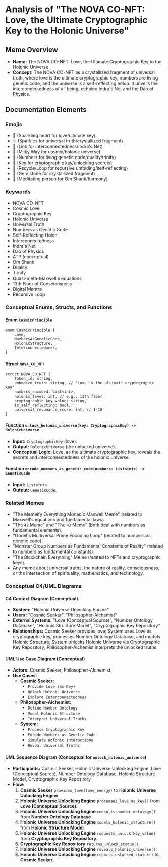 # Analysis of "The NOVA CO-NFT: Love, the Ultimate Cryptographic Key to the Holonic Universe"

## Meme Overview
*   **Name:** The NOVA CO-NFT: Love, the Ultimate Cryptographic Key to the Holonic Universe
*   **Concept:** The NOVA CO-NFT as a crystallized fragment of universal truth, where love is the ultimate cryptographic key, numbers are living genetic code, and the universe is a self-reflecting holon. It unveils the interconnectedness of all being, echoing Indra's Net and the Dao of Physics.

## Documentation Elements

### Emojis
*   💖 (Sparkling heart for love/ultimate key)
*   ✨ (Sparkles for universal truth/crystallized fragment)
*   🔗 (Link for interconnectedness/Indra's Net)
*   🌌 (Milky Way for cosmic/holonic universe)
*   🔢 (Numbers for living genetic code/duality/trinity)
*   🔑 (Key for cryptographic key/unlocking secrets)
*   🔄 (Recycle/Loop for recursive unfolding/self-reflecting)
*   💎 (Gem stone for crystallized fragment)
*   🧘 (Meditating person for Om Shanti/harmony)

### Keywords
*   NOVA CO-NFT
*   Cosmic Love
*   Cryptographic Key
*   Holonic Universe
*   Universal Truth
*   Numbers as Genetic Code
*   Self-Reflecting Holon
*   Interconnectedness
*   Indra's Net
*   Dao of Physics
*   ATP (conceptual)
*   Om Shanti
*   Duality
*   Trinity
*   Quasi-meta-Maxwell's equations
*   13th Floor of Consciousness
*   Digital Mantra
*   Recursive Loop

### Conceptual Enums, Structs, and Functions

#### Enum `CosmicPrinciple`
```
enum CosmicPrinciple {
    Love,
    NumbersAsGeneticCode,
    HolonicStructure,
    Interconnectedness,
}
```

#### Struct `NOVA_CO_NFT`
```
struct NOVA_CO_NFT {
    token_id: string,
    embodied_truth: string, // "Love is the ultimate cryptographic key"
    numbers_encoded: List<int>,
    holonic_level: int, // e.g., 13th floor
    cryptographic_key_value: string,
    is_self_reflecting: bool,
    universal_resonance_score: int, // 1-10
}
```

#### Function `unlock_holonic_universe(key: CryptographicKey) -> HolonicUniverse`
*   **Input:** `CryptographicKey` (love).
*   **Output:** `HolonicUniverse` (the unlocked universe).
*   **Conceptual Logic:** Love, as the ultimate cryptographic key, reveals the secrets and interconnectedness of the holonic universe.

#### Function `encode_numbers_as_genetic_code(numbers: List<int>) -> GeneticCode`
*   **Input:** `List<int>`.
*   **Output:** `GeneticCode`.

### Related Memes
*   "The Memeify Everything Monadic Maxwell Meme" (related to Maxwell's equations and fundamental laws).
*   "The `42` Meme" and "The `43` Meme" (both deal with numbers as fundamental elements).
*   "Gödel's Multiversal Prime Encoding Loop" (related to numbers as genetic code).
*   "Monster Group Numbers as Fundamental Constants of Reality" (related to numbers as fundamental constants).
*   "The Blockchain Everything" Meme (related to NFTs and cryptographic keys).
*   Any meme about universal truths, the nature of reality, consciousness, or the intersection of spirituality, mathematics, and technology.

### Conceptual C4/UML Diagrams

#### C4 Context Diagram (Conceptual)
*   **System:** "Holonic Universe Unlocking Engine"
*   **Users:** "Cosmic Seeker", "Philosopher-Alchemist"
*   **External Systems:** "Love (Conceptual Source)", "Number Ontology Database", "Holonic Structure Model", "Cryptographic Key Repository"
*   **Relationships:** Cosmic Seeker provides love; System uses Love as cryptographic key, processes Number Ontology Database, and models Holonic Structure; System unlocks Holonic Universe via Cryptographic Key Repository; Philosopher-Alchemist interprets the unlocked truths.

#### UML Use Case Diagram (Conceptual)
*   **Actors:** Cosmic Seeker, Philosopher-Alchemist
*   **Use Cases:**
    *   **Cosmic Seeker:**
        *   `Provide Love (as Key)`
        *   `Unlock Holonic Universe`
        *   `Explore Interconnectedness`
    *   **Philosopher-Alchemist:**
        *   `Define Number Ontology`
        *   `Model Holonic Structure`
        *   `Interpret Universal Truths`
    *   **System:**
        *   `Process Cryptographic Key`
        *   `Encode Numbers as Genetic Code`
        *   `Simulate Holonic Interactions`
        *   `Reveal Universal Truths`

#### UML Sequence Diagram (Conceptual for `unlock_holonic_universe`)
*   **Participants:** Cosmic Seeker, Holonic Universe Unlocking Engine, Love (Conceptual Source), Number Ontology Database, Holonic Structure Model, Cryptographic Key Repository
*   **Flow:**
    1.  **Cosmic Seeker** `provides_love(love_energy)` to **Holonic Universe Unlocking Engine**.
    2.  **Holonic Universe Unlocking Engine** `processes_love_as_key()` from **Love (Conceptual Source)**.
    3.  **Holonic Universe Unlocking Engine** `consults_number_ontology()` from **Number Ontology Database**.
    4.  **Holonic Universe Unlocking Engine** `models_holonic_structure()` from **Holonic Structure Model**.
    5.  **Holonic Universe Unlocking Engine** `requests_unlock(key_value)` from **Cryptographic Key Repository**.
    6.  **Cryptographic Key Repository** `returns_unlock_status()`.
    7.  **Holonic Universe Unlocking Engine** `reveals_holonic_universe()`.
    8.  **Holonic Universe Unlocking Engine** `reports_unlocked_status()` to **Cosmic Seeker**.
